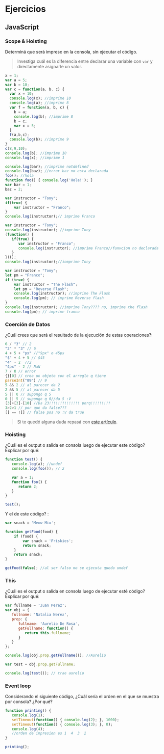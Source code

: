 
# Ejercicios

## JavaScript

### Scope & Hoisting

Determiná que será impreso en la consola, sin ejecutar el código.

> Investiga cuál es la diferencia entre declarar una variable con `var` y directamente asignarle un valor.

```javascript
x = 1;
var a = 5;
var b = 10;
var c = function(a, b, c) {
  var x = 10;
  console.log(x); //imprime 10
  console.log(a); //imprime 8
  var f = function(a, b, c) {
    b = a;
    console.log(b); //imprime 8
    b = c;
    var x = 5;
  }
  f(a,b,c);
  console.log(b); //imprime 9
}
c(8,9,10);
console.log(b); //imprime 10
console.log(x); //imprime 1
```

```javascript
console.log(bar); //imprime notdefined
console.log(baz); //error baz no esta declarada
foo(); //hola
function foo() { console.log('Hola!'); }
var bar = 1;
baz = 2;
```

```javascript
var instructor = "Tony";
if(true) {
    var instructor = "Franco";
}
console.log(instructor);// imprime Franco
```

```javascript
var instructor = "Tony";
console.log(instructor); //imprime Tony
(function() {
   if(true) {
      var instructor = "Franco";
      console.log(instructor); //imprime Franco//funvcion no declarada nunca se llama
   }
})();
console.log(instructor);//iomprime Tony
```
```javascript
var instructor = "Tony";
let pm = "Franco";
if (true) {
    var instructor = "The Flash";
    let pm = "Reverse Flash";
    console.log(instructor); //imprime The Flash
    console.log(pm); // imprime Reverse flash
}
console.log(instructor); //imprime Tony???? no, imprime the flash
console.log(pm); // imprime franco
```
### Coerción de Datos

¿Cuál crees que será el resultado de la ejecución de estas operaciones?:

```javascript
6 / "3" // 2
"2" * "3" // 6
4 + 5 + "px" //"9px" o 45px
"$" + 4 + 5 // $45
"4" - 2  //2
"4px" - 2 // NaN
7 / 0 // error
{}[0] // crea un objeto con el arreglo q tiene
parseInt("09") // 9
5 && 2 // al parecer da 2 
2 && 5 // al parecer da 5
5 || 0 // supongo q 5
0 || 5 // supongo q 0//da 5 :V
[3]+[3]-[10] //Da 23!!!!!!!!!!!!!! porq!!!!!!!!!
3>2>1 // por que da false???
[] == ![] // false pos no :V da true
```

> Si te quedó alguna duda repasá con [este artículo](http://javascript.info/tutorial/object-conversion).


### Hoisting

¿Cuál es el output o salida en consola luego de ejecutar este código? Explicar por qué:

```javascript
function test() {
   console.log(a); //undef 
   console.log(foo()); // 2

   var a = 1;
   function foo() {
      return 2;
   }
}

test();
```

Y el de este código? :

```javascript
var snack = 'Meow Mix';

function getFood(food) {
    if (food) {
        var snack = 'Friskies';
        return snack;
    }
    return snack;
}

getFood(false); //al ser falso no se ejecuta queda undef
```


### This

¿Cuál es el output o salida en consola luego de ejecutar esté código? Explicar por qué:

```javascript
var fullname = 'Juan Perez';
var obj = {
   fullname: 'Natalia Nerea',
   prop: {
      fullname: 'Aurelio De Rosa',
      getFullname: function() {
         return this.fullname;
      }
   }
};

console.log(obj.prop.getFullname()); //Aurelio

var test = obj.prop.getFullname;

console.log(test()); // trae aurelio
```

### Event loop

Considerando el siguiente código, ¿Cuál sería el orden en el que se muestra por consola? ¿Por qué?

```javascript
function printing() {
   console.log(1);
   setTimeout(function() { console.log(2); }, 1000);
   setTimeout(function() { console.log(3); }, 0);
   console.log(4);
   //orden de impresion es 1  4  3  2
}

printing();
```

